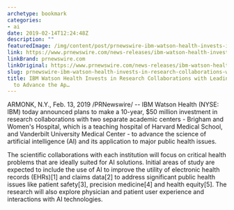 ```yaml
---
archetype: bookmark
categories:
- ai
date: 2019-02-14T12:24:48Z
description: ""
featuredImage: /img/content/post/prnewswire-ibm-watson-health-invests-in-research-collaborations-with-leading-medical-centers-to-advance-the-ap.jpg
link: https://www.prnewswire.com/news-releases/ibm-watson-health-invests-in-research-collaborations-with-leading-medical-centers-to-advance-the-application-of-ai-to-health-300795155.html
linkBrand: prnewswire.com
linkOriginal: https://www.prnewswire.com/news-releases/ibm-watson-health-invests-in-research-collaborations-with-leading-medical-centers-to-advance-the-application-of-ai-to-health-300795155.html
slug: prnewswire-ibm-watson-health-invests-in-research-collaborations-with-leading-medical-centers-to-advance-the-ap
title: IBM Watson Health Invests in Research Collaborations with Leading Medical Centers
  to Advance the Ap…
---
```

ARMONK, N.Y., Feb. 13, 2019 /PRNewswire/ -- IBM Watson Health (NYSE: IBM) today announced plans to make a 10-year, $50 million investment in research collaborations with two separate academic centers - Brigham and Women's Hospital, which is a teaching hospital of Harvard Medical School, and Vanderbilt University Medical Center - to advance the science of artificial intelligence (AI) and its application to major public health issues.

The scientific collaborations with each institution will focus on critical health problems that are ideally suited for AI solutions. Initial areas of study are expected to include the use of AI to improve the utility of electronic health records (EHRs)[1] and claims data[2] to address significant public health issues like patient safety[3], precision medicine[4] and health equity[5]. The research will also explore physician and patient user experience and interactions with AI technologies.


